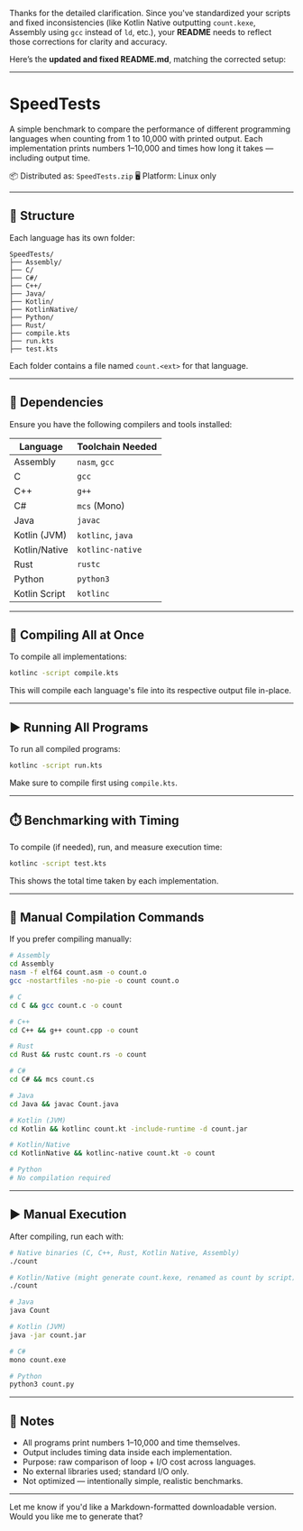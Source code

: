 Thanks for the detailed clarification. Since you've standardized your scripts and fixed inconsistencies (like Kotlin Native outputting `count.kexe`, Assembly using `gcc` instead of `ld`, etc.), your **README** needs to reflect those corrections for clarity and accuracy.

Here’s the **updated and fixed README.md**, matching the corrected setup:

---

# SpeedTests

A simple benchmark to compare the performance of different programming languages when counting from 1 to 10,000 with printed output.
Each implementation prints numbers 1–10,000 and times how long it takes — including output time.

📦 Distributed as: `SpeedTests.zip`
🖥️ Platform: Linux only

---

## 📁 Structure

Each language has its own folder:

```
SpeedTests/
├── Assembly/
├── C/
├── C#/
├── C++/
├── Java/
├── Kotlin/
├── KotlinNative/
├── Python/
├── Rust/
├── compile.kts
├── run.kts
├── test.kts
```

Each folder contains a file named `count.<ext>` for that language.

---

## 🔧 Dependencies

Ensure you have the following compilers and tools installed:

| Language      | Toolchain Needed  |
| ------------- | ----------------- |
| Assembly      | `nasm`, `gcc`     |
| C             | `gcc`             |
| C++           | `g++`             |
| C#            | `mcs` (Mono)      |
| Java          | `javac`           |
| Kotlin (JVM)  | `kotlinc`, `java` |
| Kotlin/Native | `kotlinc-native`  |
| Rust          | `rustc`           |
| Python        | `python3`         |
| Kotlin Script | `kotlinc`         |

---

## 🚀 Compiling All at Once

To compile all implementations:

```bash
kotlinc -script compile.kts
```

This will compile each language's file into its respective output file in-place.

---

## ▶️ Running All Programs

To run all compiled programs:

```bash
kotlinc -script run.kts
```

Make sure to compile first using `compile.kts`.

---

## ⏱️ Benchmarking with Timing

To compile (if needed), run, and measure execution time:

```bash
kotlinc -script test.kts
```

This shows the total time taken by each implementation.

---

## 🔨 Manual Compilation Commands

If you prefer compiling manually:

```bash
# Assembly
cd Assembly
nasm -f elf64 count.asm -o count.o
gcc -nostartfiles -no-pie -o count count.o

# C
cd C && gcc count.c -o count

# C++
cd C++ && g++ count.cpp -o count

# Rust
cd Rust && rustc count.rs -o count

# C#
cd C# && mcs count.cs

# Java
cd Java && javac Count.java

# Kotlin (JVM)
cd Kotlin && kotlinc count.kt -include-runtime -d count.jar

# Kotlin/Native
cd KotlinNative && kotlinc-native count.kt -o count

# Python
# No compilation required
```

---

## ▶️ Manual Execution

After compiling, run each with:

```bash
# Native binaries (C, C++, Rust, Kotlin Native, Assembly)
./count

# Kotlin/Native (might generate count.kexe, renamed as count by script)
./count

# Java
java Count

# Kotlin (JVM)
java -jar count.jar

# C#
mono count.exe

# Python
python3 count.py
```

---

## 📌 Notes

* All programs print numbers 1–10,000 and time themselves.
* Output includes timing data inside each implementation.
* Purpose: raw comparison of loop + I/O cost across languages.
* No external libraries used; standard I/O only.
* Not optimized — intentionally simple, realistic benchmarks.

---

Let me know if you'd like a Markdown-formatted downloadable version. Would you like me to generate that?
